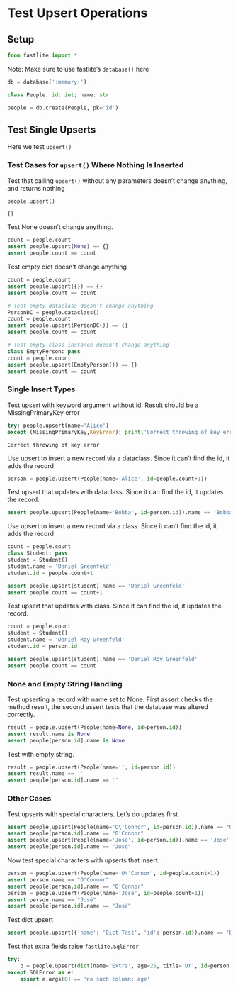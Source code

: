 # Test Upsert Operations


<!-- WARNING: THIS FILE WAS AUTOGENERATED! DO NOT EDIT! -->

## Setup

``` python
from fastlite import *
```

Note: Make sure to use fastlite’s `database()` here

``` python
db = database(':memory:')
```

``` python
class People: id: int; name: str
```

``` python
people = db.create(People, pk='id')
```

## Test Single Upserts

Here we test `upsert()`

### Test Cases for `upsert()` Where Nothing Is Inserted

Test that calling `upsert()` without any parameters doesn’t change
anything, and returns nothing

``` python
people.upsert()
```

    {}

Test None doesn’t change anything.

``` python
count = people.count
assert people.upsert(None) == {}
assert people.count == count
```

Test empty dict doesn’t change anything

``` python
count = people.count
assert people.upsert({}) == {}
assert people.count == count
```

``` python
# Test empty dataclass doesn't change anything
PersonDC = people.dataclass()
count = people.count
assert people.upsert(PersonDC()) == {}
assert people.count == count
```

``` python
# Test empty class instance doesn't change anything
class EmptyPerson: pass
count = people.count
assert people.upsert(EmptyPerson()) == {}
assert people.count == count
```

### Single Insert Types

Test upsert with keyword argument without id. Result should be a
MissingPrimaryKey error

``` python
try: people.upsert(name='Alice')
except (MissingPrimaryKey,KeyError): print('Correct throwing of key error')
```

    Correct throwing of key error

Use upsert to insert a new record via a dataclass. Since it can’t find
the id, it adds the record

``` python
person = people.upsert(People(name='Alice', id=people.count+1))
```

Test upsert that updates with dataclass. Since it can find the id, it
updates the record.

``` python
assert people.upsert(People(name='Bobba', id=person.id)).name == 'Bobba'
```

Use upsert to insert a new record via a class. Since it can’t find the
id, it adds the record

``` python
count = people.count
class Student: pass
student = Student()
student.name = 'Daniel Greenfeld'
student.id = people.count+1

assert people.upsert(student).name == 'Daniel Greenfeld'
assert people.count == count+1
```

Test upsert that updates with class. Since it can find the id, it
updates the record.

``` python
count = people.count
student = Student()
student.name = 'Daniel Roy Greenfeld'
student.id = person.id

assert people.upsert(student).name == 'Daniel Roy Greenfeld'
assert people.count == count
```

### None and Empty String Handling

Test upserting a record with name set to None. First assert checks the
method result, the second assert tests that the database was altered
correctly.

``` python
result = people.upsert(People(name=None, id=person.id))
assert result.name is None
assert people[person.id].name is None
```

Test with empty string.

``` python
result = people.upsert(People(name='', id=person.id))
assert result.name == ''
assert people[person.id].name == ''
```

### Other Cases

Test upserts with special characters. Let’s do updates first

``` python
assert people.upsert(People(name='O\'Connor', id=person.id)).name == "O'Connor"
assert people[person.id].name == "O'Connor"
assert people.upsert(People(name='José', id=person.id)).name == 'José'
assert people[person.id].name == "José"
```

Now test special characters with upserts that insert.

``` python
person = people.upsert(People(name='O\'Connor', id=people.count+1))
assert person.name == "O'Connor"
assert people[person.id].name == "O'Connor"
person = people.upsert(People(name='José', id=people.count+1))
assert person.name == "José"
assert people[person.id].name == "José"
```

Test dict upsert

``` python
assert people.upsert({'name': 'Dict Test', 'id': person.id}).name == 'Dict Test'
```

Test that extra fields raise `fastlite.SqlError`

``` python
try:
    p = people.upsert(dict(name='Extra', age=25, title='Dr', id=person.id))
except SQLError as e:
    assert e.args[0] == 'no such column: age'
```
